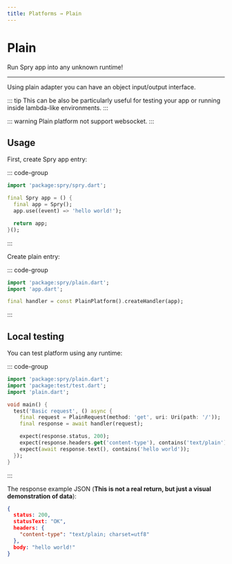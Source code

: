 ```yaml
---
title: Platforms → Plain
---
```


# Plain

Run Spry app into any unknown runtime!

---

Using plain adapter you can have an object input/output interface.

::: tip
This can be also be particularly useful for testing your app or running inside lambda-like environments.
:::

::: warning
Plain platform not support websocket.
:::

## Usage

First, create Spry app entry:

::: code-group
```dart [app.dart]
import 'package:spry/spry.dart';

final Spry app = () {
  final app = Spry();
  app.use((event) => 'hello world!');

  return app;
}();
```
:::

Create plain entry:

::: code-group
```dart [plain.dart]
import 'package:spry/plain.dart';
import 'app.dart';

final handler = const PlainPlatform().createHandler(app);
```
:::

## Local testing

You can test platform using any runtime:

::: code-group
```dart [plain_test.dart]
import 'package:spry/plain.dart';
import 'package:test/test.dart';
import 'plain.dart';

void main() {
  test('Basic request', () async {
    final request = PlainRequest(method: 'get', uri: Uri(path: '/'));
    final response = await handler(request);

    expect(response.status, 200);
    expect(response.headers.get('content-type'), contains('text/plain'));
    expect(await response.text(), contains('hello world'));
  });
}
```
:::

The response example JSON (**This is not a real return, but just a visual demonstration of data**):

```json
{
  status: 200,
  statusText: "OK",
  headers: {
    "content-type": "text/plain; charset=utf8"
  },
  body: "hello world!"
}
```
